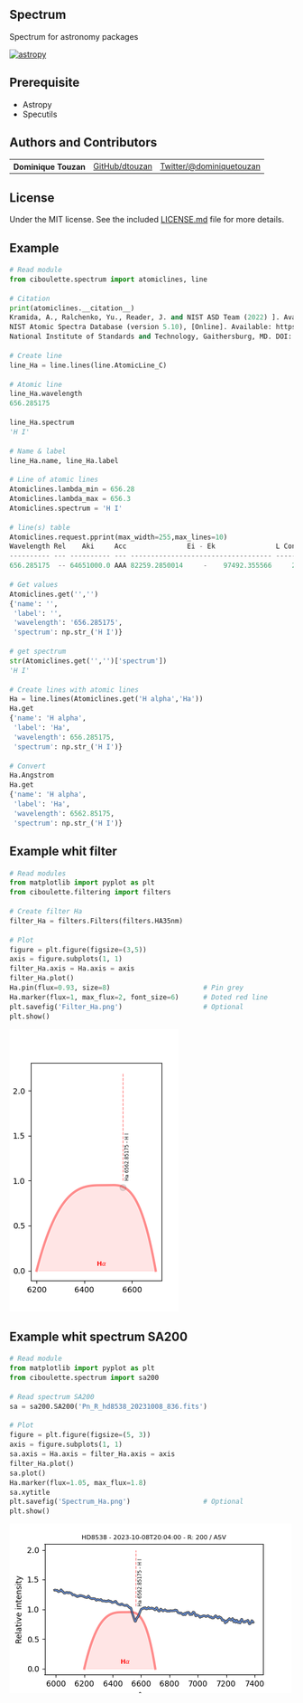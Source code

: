 ## Spectrum
Spectrum for astronomy packages

[![astropy](http://img.shields.io/badge/powered%20by-AstroPy-orange.svg?style=flat)](http://www.astropy.org/) 

## Prerequisite
  - Astropy
  - Specutils

## Authors and Contributors

<table><tbody>
<tr><th align="left">Dominique Touzan</th><td><a href="https://github.com/dtouzan/ciboulette">GitHub/dtouzan</a></td><td><a href="http://twitter.com/dominiquetouzan">Twitter/@dominiquetouzan</a></td></tr>
</tbody></table>

## License

Under the MIT license. See the included [LICENSE.md](./LICENSE.md) file for more details.

## Example

```python
# Read module
from ciboulette.spectrum import atomiclines, line

# Citation
print(atomiclines.__citation__)
Kramida, A., Ralchenko, Yu., Reader, J. and NIST ASD Team (2022) ]. Available: https://physics.nist.gov/PhysRefData/ASD/index.html#Team.
NIST Atomic Spectra Database (version 5.10), [Online]. Available: https://physics.nist.gov/asd [Thu Nov 09 2023].
National Institute of Standards and Technology, Gaithersburg, MD. DOI: https://doi.org/10.18434/T4W30F

# Create line
line_Ha = line.lines(line.AtomicLine_C)

# Atomic line
line_Ha.wavelength
656.285175

line_Ha.spectrum
'H I'

# Name & label
line_Ha.name, line_Ha.label

# Line of atomic lines
Atomiclines.lambda_min = 656.28
Atomiclines.lambda_max = 656.3
Atomiclines.spectrum = 'H I'

# line(s) table
Atomiclines.request.pprint(max_width=255,max_lines=10)
Wavelength Rel    Aki     Acc               Ei - Ek               L Conf L Term L J U Conf U Term U J gi - gk Type   TP   Line Spectrum
---------- --- ---------- --- ----------------------------------- ------ ------ --- ------ ------ --- ------- ---- ----- ----- --------
656.285175  -- 64651000.0 AAA 82259.2850014     -    97492.355566     2p    2P* 3/2     3d     2D 5/2   4 - 6   -- T7771 L2752      H I

# Get values
Atomiclines.get('','')
{'name': '',
 'label': '',
 'wavelength': '656.285175',
 'spectrum': np.str_('H I')}

# get spectrum
str(Atomiclines.get('','')['spectrum'])
'H I'

# Create lines with atomic lines
Ha = line.lines(Atomiclines.get('H alpha','Ha'))
Ha.get
{'name': 'H alpha',
 'label': 'Ha',
 'wavelength': 656.285175,
 'spectrum': np.str_('H I')}

# Convert
Ha.Angstrom
Ha.get
{'name': 'H alpha',
 'label': 'Ha',
 'wavelength': 6562.85175,
 'spectrum': np.str_('H I')}
```
 ## Example whit filter
```python
# Read modules
from matplotlib import pyplot as plt
from ciboulette.filtering import filters

# Create filter Ha
filter_Ha = filters.Filters(filters.HA35nm)

# Plot
figure = plt.figure(figsize=(3,5))
axis = figure.subplots(1, 1)
filter_Ha.axis = Ha.axis = axis
filter_Ha.plot()
Ha.pin(flux=0.93, size=8)                       # Pin grey
Ha.marker(flux=1, max_flux=2, font_size=6)      # Doted red line
plt.savefig('Filter_Ha.png')                    # Optional
plt.show()
```
![image](Filter_Ha.png)
## Example whit spectrum SA200
```python
# Read module
from matplotlib import pyplot as plt
from ciboulette.spectrum import sa200

# Read spectrum SA200
sa = sa200.SA200('Pn_R_hd8538_20231008_836.fits')

# Plot
figure = plt.figure(figsize=(5, 3))
axis = figure.subplots(1, 1)
sa.axis = Ha.axis = filter_Ha.axis = axis
filter_Ha.plot()
sa.plot()
Ha.marker(flux=1.05, max_flux=1.8)
sa.xytitle
plt.savefig('Spectrum_Ha.png')                  # Optional
plt.show()
```
![image](Spectrum_Ha.png)















